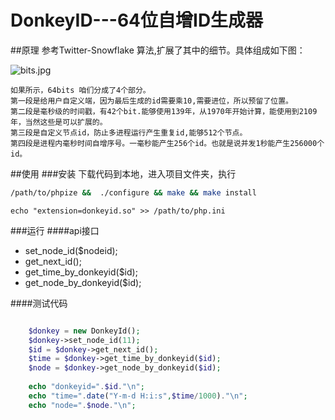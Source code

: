 # DonkeyID---64位自增ID生成器
##原理
	参考Twitter-Snowflake 算法,扩展了其中的细节。具体组成如下图：
	
![bits.jpg](https://github.com/osgochina/donkeyid/blob/master/doc/bits.jpg?raw=true)

    如果所示，64bits 咱们分成了4个部分。
    第一段是给用户自定义端，因为最后生成的id需要乘10,需要进位，所以预留了位置。
    第二段是毫秒级的时间戳，有42个bit.能够使用139年，从1970年开始计算，能使用到2109年，当然这些是可以扩展的。
    第三段是自定义节点id，防止多进程运行产生重复id,能够512个节点。
    第四段是进程内毫秒时间自增序号。一毫秒能产生256个id。也就是说并发1秒能产生256000个id。
##使用
###安装
    下载代码到本地，进入项目文件夹，执行

```Bash
/path/to/phpize &&  ./configure && make && make install
```

```Bssh
echo "extension=donkeyid.so" >> /path/to/php.ini
```
    
###运行
####api接口
* set_node_id($nodeid);
* get_next_id();
* get_time_by_donkeyid($id);
* get_node_by_donkeyid($id);

####测试代码
```php

    $donkey = new DonkeyId();
    $donkey->set_node_id(11);
    $id = $donkey->get_next_id();
    $time = $donkey->get_time_by_donkeyid($id);
    $node = $donkey->get_node_by_donkeyid($id);
    
    echo "donkeyid=".$id."\n";
    echo "time=".date("Y-m-d H:i:s",$time/1000)."\n";
    echo "node=".$node."\n";
   
```
